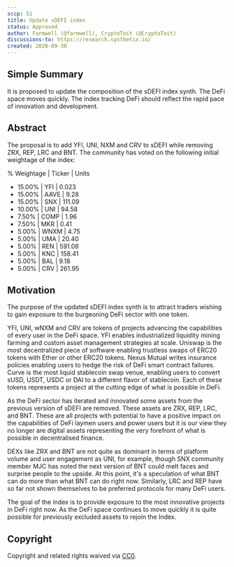 ```yaml
---
sccp: 51
title: Update sDEFI index
status: Approved
author: Farmwell (@farmwell), CryptoToit (@CryptoToit)
discussions-to: https://research.synthetix.io/
created: 2020-09-30
---
```


<!--You can leave these HTML comments in your merged SIP and delete the visible duplicate text guides, they will not appear and may be helpful to refer to if you edit it again. This is the suggested template for new SCCPs. Note that an SCCP number will be assigned by an editor. When opening a pull request to submit your SCCP, please use an abbreviated title in the filename, `sccp-draft_title_abbrev.md`. The title should be 44 characters or less.-->

## Simple Summary
<!--"If you can't explain it simply, you don't understand it well enough." Provide a simplified and layman-accessible explanation of the SCCP.-->
It is proposed to update the composition of the sDEFI index synth. The DeFi space moves quickly. The index tracking DeFi should reflect the rapid pace of innovation and development.

## Abstract
<!--A short (~200 word) description of the variable change proposed.-->
The proposal is to add YFI, UNI, NXM and CRV to sDEFI while removing ZRX, REP, LRC and BNT. The community has voted on the following initial weightage of the index:
  
  % Weightage | Ticker | Units
  - 15.00% | YFI | 0.023
  - 15.00% | AAVE | 9.28
  - 15.00% | SNX | 111.09
  - 10.00% | UNI | 94.58
  - 7.50% | COMP | 1.96
  - 7.50% | MKR | 0.41
  - 5.00%	| WNXM | 4.75
  - 5.00%	| UMA | 20.40
  - 5.00%	| REN | 591.08
  - 5.00%	| KNC | 158.41
  - 5.00%	| BAL | 9.18
  - 5.00%	| CRV | 261.95
  
## Motivation
<!--The motivation is critical for SCCPs that want to update variables within Synthetix. It should clearly explain why the existing variable is not incentive aligned. SCCP submissions without sufficient motivation may be rejected outright.-->
The purpose of the updated sDEFI index synth is to attract traders wishing to gain exposure to the burgeoning DeFi sector with one token. 

YFI, UNI, wNXM and CRV are tokens of projects advancing the capabilities of every user in the DeFi space. YFI enables industrialized liquidity mining farming and custom asset management strategies at scale. Uniswap is the most decentralized piece of software enabling trustless swaps of ERC20 tokens with Ether or other ERC20 tokens. Nexus Mutual writes insurance policies enabling users to hedge the risk of DeFi smart contract failures. Curve is the most liquid stablecoin swap venue, enabling users to convert sUSD, USDT, USDC or DAI to a different flavor of stablecoin. Each of these tokens represents a project at the cutting edge of what is possible in DeFi.

As the DeFi sector has iterated and innovated some assets from the previous version of sDEFI are removed. These assets are ZRX, REP, LRC, and BNT. These are all projects with potential to have a positive impact on the capabilities of DeFi laymen users and power users but it is our view they no longer are digital assets representing the very forefront of what is possible in decentralised finance. 

DEXs like ZRX and BNT are not quite as dominant in terms of platform volume and user engagement as UNI, for example, though SNX community member MJC has noted the next version of BNT could melt faces and surprise people to the upside. At this point, it's a speculation of what BNT can do more than what BNT can do right now. Similarly, LRC and REP have so far not shown themselves to be preferred protocols for many DeFi users. 

The goal of the index is to provide exposure to the most innovative projects in DeFi right now. As the DeFi space continues to move quickly it is quite possible for previously excluded assets to rejoin the Index. 


## Copyright
Copyright and related rights waived via [CC0](https://creativecommons.org/publicdomain/zero/1.0/).
